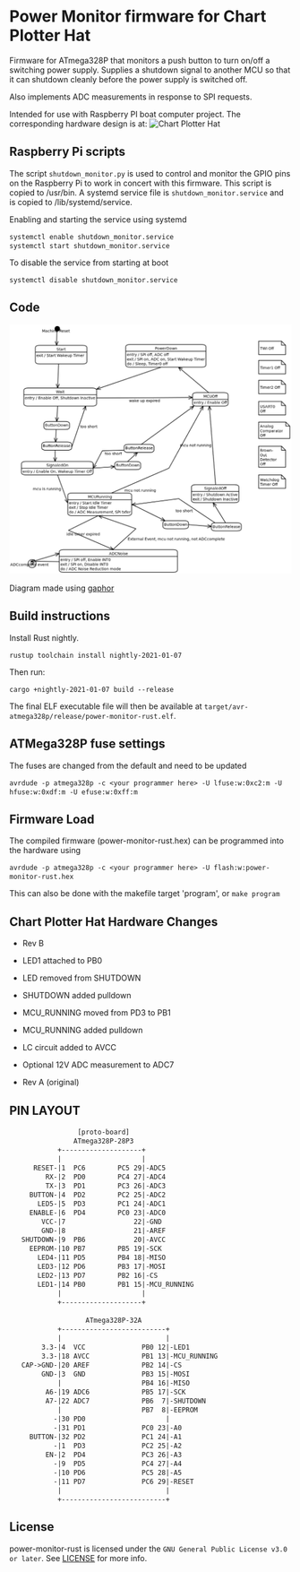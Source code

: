# Power Monitor firmware for Chart Plotter Hat

Firmware for ATmega328P that monitors a push button to turn on/off
a switching power supply. Supplies a shutdown signal to another MCU
so that it can shutdown cleanly before the power supply is switched
off.

Also implements ADC measurements in response to SPI requests.

Intended for use with Raspberry PI boat computer project. The
corresponding hardware design is at: ![Chart Plotter Hat](https://github.com/gpgreen/chart_plotter_hat)

## Raspberry Pi scripts

The script `shutdown_monitor.py` is used to control and monitor
the GPIO pins on the Raspberry Pi to work in concert with this
firmware. This script is copied to /usr/bin. A systemd service file is
`shutdown_monitor.service` and is copied to /lib/systemd/service.

Enabling and starting the service using systemd
```
systemctl enable shutdown_monitor.service
systemctl start shutdown_monitor.service
```

To disable the service from starting at boot
```
systemctl disable shutdown_monitor.service
```

## Code

![state machine for power monitoring](StateMachine.png)

Diagram made using [gaphor](https://gaphor.readthedocs.io/en/latest/)

## Build instructions

Install Rust nightly.
```
rustup toolchain install nightly-2021-01-07
```

Then run:

```
cargo +nightly-2021-01-07 build --release
```

The final ELF executable file will then be available at `target/avr-atmega328p/release/power-monitor-rust.elf`.

## ATMega328P fuse settings
The fuses are changed from the default and need to be updated
```
avrdude -p atmega328p -c <your programmer here> -U lfuse:w:0xc2:m -U hfuse:w:0xdf:m -U efuse:w:0xff:m
```

## Firmware Load
The compiled firmware (power-monitor-rust.hex) can be programmed into the hardware using
```
avrdude -p atmega328p -c <your programmer here> -U flash:w:power-monitor-rust.hex
```

This can also be done with the makefile target 'program', or `make
program`

## Chart Plotter Hat Hardware Changes

- Rev B
 - LED1 attached to PB0
 - LED removed from SHUTDOWN
 - SHUTDOWN added pulldown
 - MCU_RUNNING moved from PD3 to PB1
 - MCU_RUNNING added pulldown
 - LC circuit added to AVCC
 - Optional 12V ADC measurement to ADC7

- Rev A (original)

## PIN LAYOUT
```
                 [proto-board]
                ATmega328P-28P3            
            +--------------------+         
            |                    |         
      RESET-|1  PC6        PC5 29|-ADC5    
         RX-|2  PD0        PC4 27|-ADC4    
         TX-|3  PD1        PC3 26|-ADC3    
     BUTTON-|4  PD2        PC2 25|-ADC2    
       LED5-|5  PD3        PC1 24|-ADC1    
     ENABLE-|6  PD4        PC0 23|-ADC0    
        VCC-|7                 22|-GND     
        GND-|8                 21|-AREF    
   SHUTDOWN-|9  PB6            20|-AVCC    
     EEPROM-|10 PB7        PB5 19|-SCK     
       LED4-|11 PD5        PB4 18|-MISO    
       LED3-|12 PD6        PB3 17|-MOSI    
       LED2-|13 PD7        PB2 16|-CS
       LED1-|14 PB0        PB1 15|-MCU_RUNNING
            |                    |         
            +--------------------+         
            
                   ATmega328P-32A
            +--------------------------+        
            |                          |        
        3.3-|4  VCC              PB0 12|-LED1   
        3.3-|18 AVCC             PB1 13|-MCU_RUNNING
   CAP->GND-|20 AREF             PB2 14|-CS
        GND-|3  GND              PB3 15|-MOSI   
            |                    PB4 16|-MISO   
         A6-|19 ADC6             PB5 17|-SCK    
         A7-|22 ADC7             PB6  7|-SHUTDOWN
            |                    PB7  8|-EEPROM 
           -|30 PD0                    |        
           -|31 PD1              PC0 23|-A0     
     BUTTON-|32 PD2              PC1 24|-A1     
           -|1  PD3              PC2 25|-A2     
         EN-|2  PD4              PC3 26|-A3     
           -|9  PD5              PC4 27|-A4     
           -|10 PD6              PC5 28|-A5     
           -|11 PD7              PC6 29|-RESET  
            |                          |        
            +--------------------------+        
```

## License
power-monitor-rust is licensed under the `GNU General Public License v3.0 or later`. See [LICENSE](LICENSE) for more info.